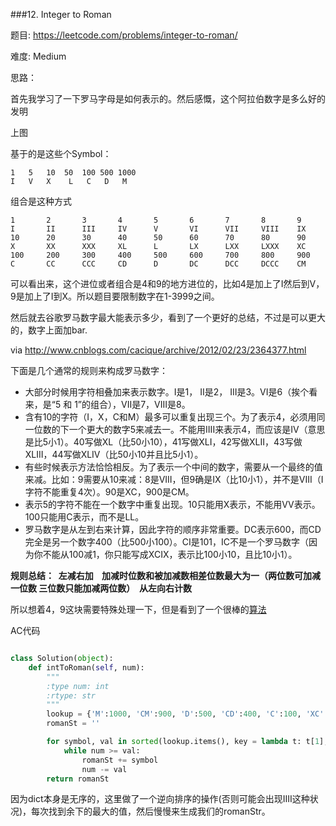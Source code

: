 ###12. Integer to Roman


题目:
<https://leetcode.com/problems/integer-to-roman/>


难度:
Medium

思路：

首先我学习了一下罗马字母是如何表示的。然后感慨，这个阿拉伯数字是多么好的发明



上图



基于的是这些个Symbol：

```
1	5	10	50	100	500	1000
I	V	X  	 L	 C	 D	 M
```

组合是这种方式

```
1		2		3		4		5		6		7		8		9
I   	II		III		IV		V		VI		VII		VIII	IX
10		20		30		40		50		60		70		80		90
X		XX		XXX		XL		L		LX		LXX		LXXX	XC
100		200		300		400		500		600		700		800		900
C		CC		CCC		CD		D		DC		DCC		DCCC	CM
```



可以看出来，这个进位或者组合是4和9的地方进位的，比如4是加上了I然后到V，9是加上了I到X。所以题目要限制数字在1-3999之间。

然后就去谷歌罗马数字最大能表示多少，看到了一个更好的总结，不过是可以更大的，数字上面加bar.



via <http://www.cnblogs.com/cacique/archive/2012/02/23/2364377.html>

下面是几个通常的规则来构成罗马数字：

- 大部分时候用字符相叠加来表示数字。I是1， II是2， III是3。VI是6（挨个看来，是“5 和 1”的组合），VII是7，VIII是8。
- 含有10的字符（I，X，C和M）最多可以重复出现三个。为了表示4，必须用同一位数的下一个更大的数字5来减去一。不能用IIII来表示4，而应该是IV（意思是比5小1）。40写做XL（比50小10），41写做XLI，42写做XLII，43写做XLIII，44写做XLIV（比50小10并且比5小1）。
- 有些时候表示方法恰恰相反。为了表示一个中间的数字，需要从一个最终的值来减。比如：9需要从10来减：8是VIII，但9确是IX（比10小1），并不是VIII（I字符不能重复4次）。90是XC，900是CM。
- 表示5的字符不能在一个数字中重复出现。10只能用X表示，不能用VV表示。100只能用C表示，而不是LL。
- 罗马数字是从左到右来计算，因此字符的顺序非常重要。DC表示600，而CD完全是另一个数字400（比500小100）。CI是101，IC不是一个罗马数字（因为你不能从100减1，你只能写成XCIX，表示比100小10，且比10小1）。

**规则总结：  左减右加    加减时位数和被加减数相差位数最大为一（两位数可加减一位数 三位数只能加减两位数）  从左向右计数**



所以想着4，9这块需要特殊处理一下，但是看到了一个很棒的[算法](https://gist.github.com/imilu/00f32c61e50b7ca296f91e9d96d8e976)



AC代码

```python

class Solution(object):
    def intToRoman(self, num):
        """
        :type num: int
        :rtype: str
        """
        lookup = {'M':1000, 'CM':900, 'D':500, 'CD':400, 'C':100, 'XC':90, 'L':50, 'XL':40, 'X':10, 'IX':9, 'V':5, 'IV':4, 'I':1}
        romanSt = ''

        for symbol, val in sorted(lookup.items(), key = lambda t: t[1], reverse = True):
        	while num >= val:
        		romanSt += symbol
        		num -= val
        return romanSt
```





因为dict本身是无序的，这里做了一个逆向排序的操作(否则可能会出现IIII这种状况)，每次找到余下的最大的值，然后慢慢来生成我们的romanStr。